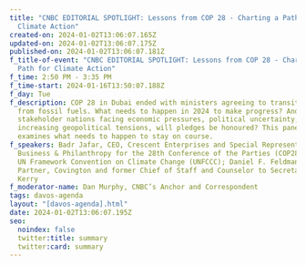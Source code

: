 ```yaml
---
title: "CNBC EDITORIAL SPOTLIGHT: Lessons from COP 28 - Charting a Path for
  Climate Action"
created-on: 2024-01-02T13:06:07.165Z
updated-on: 2024-01-02T13:06:07.175Z
published-on: 2024-01-02T13:06:07.181Z
f_title-of-event: "CNBC EDITORIAL SPOTLIGHT: Lessons from COP 28 - Charting a
  Path for Climate Action"
f_time: 2:50 PM - 3:35 PM
f_time-start: 2024-01-16T13:50:07.188Z
f_day: Tue
f_description: COP 28 in Dubai ended with ministers agreeing to transition away
  from fossil fuels. What needs to happen in 2024 to make progress? And with
  stakeholder nations facing economic pressures, political uncertainty, and
  increasing geopolitical tensions, will pledges be honoured? This panel
  examines what needs to happen to stay on course.
f_speakers: Badr Jafar, CEO, Crescent Enterprises and Special Representative for
  Business & Philanthropy for the 28th Conference of the Parties (COP28) to the
  UN Framework Convention on Climate Change (UNFCCC); Daniel F. Feldman,
  Partner, Covington and former Chief of Staff and Counselor to Secretary John
  Kerry
f_moderator-name: Dan Murphy, CNBC’s Anchor and Correspondent
tags: davos-agenda
layout: "[davos-agenda].html"
date: 2024-01-02T13:06:07.195Z
seo:
  noindex: false
  twitter:title: summary
  twitter:card: summary
---
```

